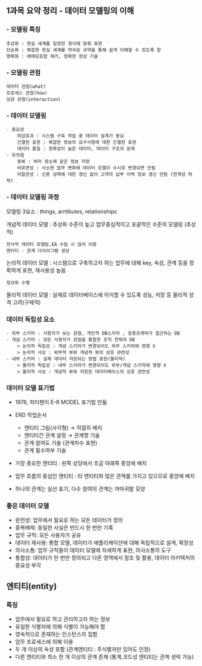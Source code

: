 ## 1과목 요약 정리 - 데이터 모델링의 이해
### - 모델링 특징
    추상화 : 현실 세계를 일정한 형식에 맞춰 표현
    단순화 : 복잡한 현실 세계를 약속된 규약을 통해 쉽게 이해할 수 있도록 함
    명확화 : 애매모호함 제거, 정확한 현상 기술

### - 모델링 관점
    데이터 관점(what)
    프로세스 관점(how)
    상관 관점(interaction)

### - 데이터 모델링
    - 중요성
        파급효과 : 시스템 구축 작업 중 데이터 설계가 중요
        간결한 표현 : 복잡한 정보의 요구사항에 대한 간결한 표현
        데이터 품질 : 정확성이 높은 데이터, 데이터 구조의 문제
    - 유의점
        중복 : 여러 장소에 같은 정보 저장
        비유연성 : 사소한 업무 변화에 데이터 모델이 수시로 변경되면 안됨
        비일관성 : 신용 상태에 대한 갱신 없이 고객의 납부 이력 정보 갱신 안됨 (연계성 하락)

### - 데이터 모델링 과정
모델링 3요소 : things, arrtibutes, relationships

개념적 데이터 모델 : 추상화 수준이 높고 업무중심적이고 포괄적인 수준의 모델링 (추상적)

    전사적 데이터 모델링,EA 수립 시 많이 이용
    엔티티 - 관계 다이어그램 생성

논리적 데이터 모델 : 시스템으로 구축하고자 하는 업무에 대해 key, 속성, 관계 등을 정확하게 표현, 재사용성 높음

    정규화 수행
물리적 데이터 모델 : 실제로 데이터베이스에 이식할 수 있도록 성능, 저장 등 물리적 성격 고려(구체적)
  
### 데이터 독립성 요소

    - 외부 스키마 : 사용자가 보는 관점, 개인적 DB스키마 , 응용프래머가 접근하는 DB
    - 개념 스키마 : 모든 사용자가 관점을 통합한 조직 전체의 DB
        > 논리적 독립성 : 개념 스키마가 변경되어도 외부 스키마에 영향 X
        > 논리적 사상 : 외부적 뷰와 개념적 뷰의 상호 관련성
    - 내부 스키마 : 실제 데이터 저장되는 방법 표현(물리적)
        > 물리적 독립성 : 내부 스키마가 변경되어도 외부/개념 스키마에 영향 X
        > 물리적 사상 : 개념적 뷰와 저장된 데이터베이스의 상호 관련성

### 데이터 모델 표기법
 - 1976, 피터첸이 E-R MODEL 표기법 만듦
 - ERD 작업순서
    
    - 엔티티 그림(사각형) → 적절히 배치
    - 엔티티간 관계 설정 → 관계명 기술
    - 관계 참여도 기술 (관계차수 표현)
    - 관계 필수여부 기술
- 가장 중요한 엔티티 : 왼쪽 상당에서 조금 아래쪽 중앙에 배치
- 업무 흐름의 중심인 엔티티 : 타 엔티티와 많은 관계를 가지고 있으므로 중앙에 배치
- 하나의 관계는 실선 표기, 다수 참여의 관계는 까마귀발 모양

### 좋은 데이터 모델
 - 완전성: 업무에서 필요로 하는 모든 데이터가 정의
 - 중복배제: 동일한 사실은 반드시 한 번만 기록
 - 업무 규칙: 모든 사용자가 공유
 - 데이터 재사용: 통합 모델, 데이터가 애플리케이션에 대해 독립적으로 설계, 확장성
 - 의사소통: 업무 규칙들이 데이터 모델에 자세하게 표현, 의사소통의 도구
 - 통합성: 데이터가 한 번만 정의되고 다른 영역에서 참조 및 활용, 데이터 아키텍처의 중요성 부각

## 엔티티(entity)

### 특징
 - 업무에서 필요로 하고 관리하고자 하는 정보
 - 유일한 식별자에 의해 식별이 가능해야 함
 - 영속적으로 존재하는 인스턴스의 집함
 - 업무 프로세스에 의해 이용
 - 두 개 이상의 속성 포함 (관계엔티티 : 주식별자만 있어도 인정)
 - 다른 엔티티와 최소 한 개 이상의 관계 존재 (통계,코드성 엔티티는 관계 생략 가능)

 
